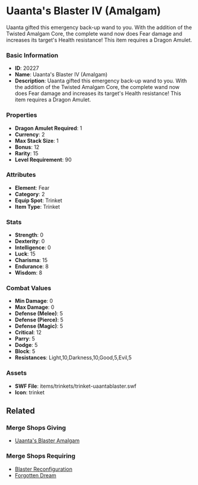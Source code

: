 # Uaanta's Blaster IV (Amalgam)

Uaanta gifted this emergency back-up wand to you. With the addition of the Twisted Amalgam Core, the complete wand now does Fear damage and increases its target's Health resistance! This item requires a Dragon Amulet.

### Basic Information

- **ID**: 20227
- **Name**: Uaanta&#039;s Blaster IV (Amalgam)
- **Description**: Uaanta gifted this emergency back-up wand to you. With the addition of the Twisted Amalgam Core, the complete wand now does Fear damage and increases its target&#039;s Health resistance! This item requires a Dragon Amulet.

### Properties

- **Dragon Amulet Required**: 1
- **Currency**: 2
- **Max Stack Size**: 1
- **Bonus**: 12
- **Rarity**: 15
- **Level Requirement**: 90

### Attributes

- **Element**: Fear
- **Category**: 2
- **Equip Spot**: Trinket
- **Item Type**: Trinket

### Stats

- **Strength**: 0
- **Dexterity**: 0
- **Intelligence**: 0
- **Luck**: 15
- **Charisma**: 15
- **Endurance**: 8
- **Wisdom**: 8

### Combat Values

- **Min Damage**: 0
- **Max Damage**: 0
- **Defense (Melee)**: 5
- **Defense (Pierce)**: 5
- **Defense (Magic)**: 5
- **Critical**: 12
- **Parry**: 5
- **Dodge**: 5
- **Block**: 5
- **Resistances**: Light,10,Darkness,10,Good,5,Evil,5

### Assets

- **SWF File**: items/trinkets/trinket-uaantablaster.swf
- **Icon**: trinket

## Related

### Merge Shops Giving

- [Uaanta's Blaster Amalgam](../merge-shops/343-uaanta-s-blaster-amalgam.md)

### Merge Shops Requiring

- [Blaster Reconfiguration](../merge-shops/354-blaster-reconfiguration.md)
- [Forgotten Dream](../merge-shops/367-forgotten-dream.md)

